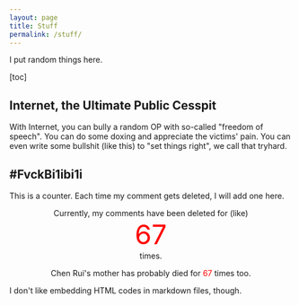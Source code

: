 ```yaml
---
layout: page
title: Stuff
permalink: /stuff/
---
```


I put random things here.

[toc]

## Internet, the Ultimate Public Cesspit

With Internet, you can bully a random OP with so-called "freedom of speech". You can do some doxing and appreciate the victims' pain. You can even write some bullshit (like this) to "set things right", we call that tryhard.

## #FvckBi1ibi1i

This is a counter. Each time my comment gets deleted, I will add one here.

<center>
  Currently, my comments have been deleted for (like)
</center><center>
    <font size="7" color="red">67</font>
</center><center>
  times.
</center>
<center>
  <p class="big">
    Chen Rui's mother has probably died for <font color="red">67</font> times too.
  </p>
</center>

I don't like embedding HTML codes in markdown files, though.

